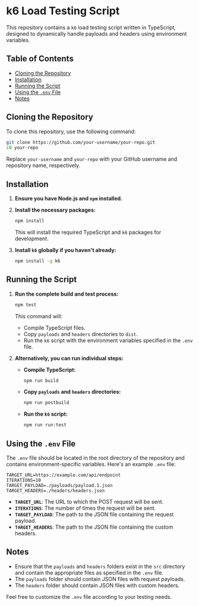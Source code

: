 # k6 Load Testing Script

This repository contains a `k6` load testing script written in TypeScript, designed to dynamically handle payloads and headers using environment variables. 

## Table of Contents

- [Cloning the Repository](#cloning-the-repository)
- [Installation](#installation)
- [Running the Script](#running-the-script)
- [Using the `.env` File](#using-the-env-file)
- [Notes](#notes)

## Cloning the Repository

To clone this repository, use the following command:

```bash
git clone https://github.com/your-username/your-repo.git
cd your-repo
```

Replace `your-username` and `your-repo` with your GitHub username and repository name, respectively.

## Installation

1. **Ensure you have Node.js and `npm` installed.**

2. **Install the necessary packages:**

   ```bash
   npm install
   ```

   This will install the required TypeScript and `k6` packages for development.

3. **Install `k6` globally if you haven't already:**

   ```bash
   npm install -g k6
   ```

## Running the Script

1. **Run the complete build and test process:**

   ```bash
   npm test
   ```

   This command will:
   - Compile TypeScript files.
   - Copy `payloads` and `headers` directories to `dist`.
   - Run the `k6` script with the environment variables specified in the `.env` file.

2. **Alternatively, you can run individual steps:**

   - **Compile TypeScript:**

     ```bash
     npm run build
     ```

   - **Copy `payloads` and `headers` directories:**

     ```bash
     npm run postbuild
     ```

   - **Run the `k6` script:**

     ```bash
     npm run run:test
     ```

## Using the `.env` File

The `.env` file should be located in the root directory of the repository and contains environment-specific variables. Here's an example `.env` file:

```plaintext
TARGET_URL=https://example.com/api/endpoint
ITERATIONS=10
TARGET_PAYLOAD=./payloads/payload.1.json
TARGET_HEADERS=./headers/headers.json
```

- **`TARGET_URL`**: The URL to which the POST request will be sent.
- **`ITERATIONS`**: The number of times the request will be sent.
- **`TARGET_PAYLOAD`**: The path to the JSON file containing the request payload.
- **`TARGET_HEADERS`**: The path to the JSON file containing the custom headers.

## Notes

- Ensure that the `payloads` and `headers` folders exist in the `src` directory and contain the appropriate files as specified in the `.env` file.
- The `payloads` folder should contain JSON files with request payloads.
- The `headers` folder should contain JSON files with custom headers.

Feel free to customize the `.env` file according to your testing needs.